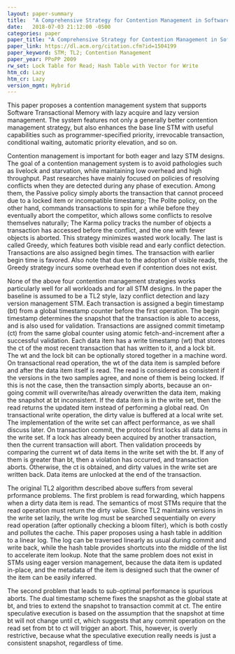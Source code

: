 ```yaml
---
layout: paper-summary
title:  "A Comprehensive Strategy for Contention Management in Software Transactional Memory"
date:   2018-07-03 21:12:00 -0500
categories: paper
paper_title: "A Comprehensive Strategy for Contention Management in Software Transactional Memory"
paper_link: https://dl.acm.org/citation.cfm?id=1504199
paper_keyword: STM; TL2; Contention Management
paper_year: PPoPP 2009
rw_set: Lock Table for Read; Hash Table with Vector for Write
htm_cd: Lazy
htm_cr: Lazy
version_mgmt: Hybrid
---
```


This paper proposes a contention management system that supports Software Transactional Memory with lazy acquire
and lazy version management. The system features not only a generally better contention management strategy, but
also enhances the base line STM with useful capabilities such as programmer-specified priority, irrevocable transaction,
conditional waiting, automatic priority elevation, and so on. 

Contention management is important for both eager and lazy STM designs. The goal of a contention management system is 
to avoid pathologies such as livelock and starvation, while maintaining low overhead and high throughput. Past researches
have mainly focused on policies of resolving conflicts when they are detected during any phase of execution. Among them, the 
Passive policy simply aborts the transaction that cannot proceed due to a locked item or incompatible timestamp; The 
Polite policy, on the other hand, commands transactions to spin for a while before they eventually abort the competitor,
which allows some conflicts to resolve themselves naturally; The Karma policy tracks the number of objects a transaction
has accessed before the conflict, and the one with fewer objects is aborted. This strategy minimizes wasted work locally.
The last is called Greedy, which features both visible read and early conflict detection. Transactions are also assigned
begin times. The transaction with earlier begin time is favored. Also note that due to the adoption of visible reads, the 
Greedy strategy incurs some overhead even if contention does not exist.

None of the above four contention management strategies works particularly well for all workloads and for all STM 
designs. In the paper the baseline is assumed to be a TL2 style, lazy conflict detection and lazy version management
STM. Each transaction is assigned a begin timestamp (bt) from a global timestamp counter before the first operation.
The begin timestamp determines the snapshot that the transaction is able to access, and is also used for validation.
Transactions are assigned commit timetamp (ct) from the same global counter using atomic fetch-and-increment after
a successful validation. Each data item has a write timestamp (wt) that stores the ct of the most recent transaction 
that has written to it, and a lock bit. The wt and the lock bit can be optionally stored together in a machine word. 
On transactional read operation, the wt of the data item is sampled before and after the data item itself is read. 
The read is considered as consistent if the versions in the two samples agree, and none of them is being locked. 
If this is not the case, then the transaction simply aborts, because an on-going commit will overwrite/has already 
overwritten the data item, making the snapshot at bt inconsistent. If the data item is in the write set, then the
read returns the updated item instead of performing a global read. On transactional write operation, the dirty value
is buffered at a local write set. The implementation of the write set can affect performance, as we shall discuss later.
On transaction commit, the protocol first locks all data items in the write set. If a lock has already been acquired 
by another transaction, then the current transaction will abort. Then validation proceeds by comparing the current wt
of data items in the write set with the bt. If any of them is greater than bt, then a violation has occurred, and 
transaction aborts. Otherwise, the ct is obtained, and dirty values in the write set are written back. Data items
are unlocked at the end of the transaction.

The original TL2 algorithm described above suffers from several prformance problems. The first problem is read 
forwarding, which happens when a dirty data item is read. The semantics of most STMs require that the read operation 
must return the dirty value. Since TL2 maintains versions in the write set lazily, the write log must be searched 
sequentially on *every* read operation (after optionally checking a bloom filter), which is both costly and pollutes 
the cache. This paper proposes using a hash table in addition to a linear log. The log can be traversed linearly
as usual during commit and write back, while the hash table provides shortcuts into the middle of the list to
accelerate item lookup. Note that the same problem does not exist in STMs using eager version management, because
the data item is updated in-place, and the metadata of the item is designed such that the owner of the item can be 
easily inferred.

The second problem that leads to sub-optimal performance is spurious aborts. The dual timestamp scheme fixes the 
snapshot as the global state at bt, and tries to extend the snapshot to transaction commit at ct. The entire speculative
execution is based on the assumption that the snapshot at time bt will not change until ct, which suggests that any commit 
operation on the read set from bt to ct will trigger an abort. This, however, is overly restrictive, because what 
the speculative execution really needs is just a consistent snapshot, regardless of time. 